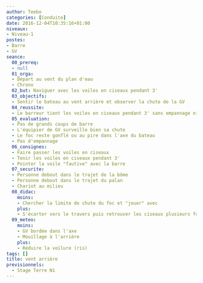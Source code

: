 ```yaml
---
author: Teebo
categories: [Conduite]
date: 2016-12-04T10:35:16+01:00
niveaux:
- Niveau-1
postes:
- Barre
- GV
seance:
  00_prereq:
  - null
  01_orga:
  - Départ au vent du plan d'eau
  - Chrono
  02_but: Naviguer avec les voiles en ciseaux pendant 3'
  03_objectifs:
  - Sentir le bateau au vent arrière et observer la chute de la GV
  04_reussite:
  - Le barreur tient les voiles en ciseaux pendant 3' sans empannage ni foc "à contre"
  05_evaluation:
  - Pas de grands coups de barre
  - L'équipier de GV surveille bien sa chute
  - Le foc reste gonflé ou au pire dans l'axe du bateau
  - Pas d'empannage
  06_consignes:
  - Faire passer les voiles en ciseaux
  - Tenir les voiles en ciseaux pendant 3'
  - Pointer la voile "fautive" avec la barre
  07_securite:
  - Personne debout dans le trajet de la bôme
  - Personne debout dans le trajet du palan
  - Chariot au milieu
  08_didac:
    moins:
    - Chercher la limite de chute du foc et "jouer" avec
    plus:
    - S'écarter vers le travers puis retrouver les ciseaux plusieurs fois
  09_meteo:
    moins:
    - GV bordée dans l'axe
    - Mouillage à l'arrière
    plus:
    - Réduire la voilure (ris)
tags: []
title: vent arrière
previsionnels:
  - Stage Terre N1
---
```

